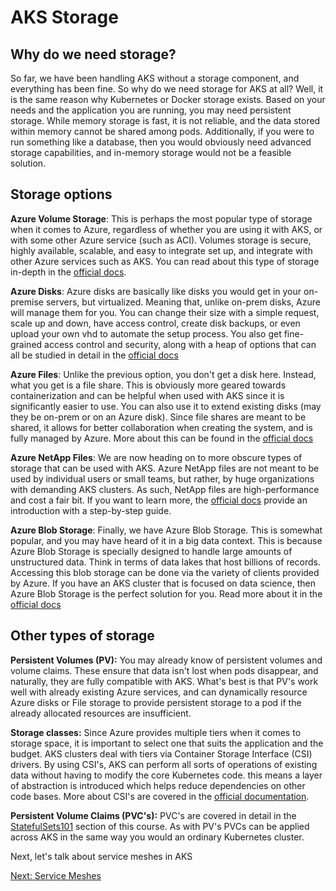 # AKS Storage

## Why do we need storage?

So far, we have been handling AKS without a storage component, and everything has been fine. So why do we need storage for AKS at all? Well, it is the same reason why Kubernetes or Docker storage exists. Based on your needs and the application you are running, you may need persistent storage. While memory storage is fast, it is not reliable, and the data stored within memory cannot be shared among pods. Additionally, if you were to run something like a database, then you would obviously need advanced storage capabilities, and in-memory storage would not be a feasible solution.

## Storage options

**Azure Volume Storage**: This is perhaps the most popular type of storage when it comes to Azure, regardless of whether you are using it with AKS, or with some other Azure service (such as ACI). Volumes storage is secure, highly available, scalable, and easy to integrate set up, and integrate with other Azure services such as AKS. You can read about this type of storage in-depth in the [official docs](https://docs.microsoft.com/en-us/azure/storage/common/storage-introduction).

**Azure Disks**: Azure disks are basically like disks you would get in your on-premise servers, but virtualized. Meaning that, unlike on-prem disks, Azure will manage them for you. You can change their size with a simple request, scale up and down, have access control, create disk backups, or even upload your own vhd to automate the setup process. You also get fine-grained access control and security, along with a heap of options that can all be studied in detail in the [official docs](https://docs.microsoft.com/en-us/azure/virtual-machines/managed-disks-overview)

**Azure Files**: Unlike the previous option, you don't get a disk here. Instead, what you get is a file share. This is obviously more geared towards containerization and can be helpful when used with AKS since it is significantly easier to use. You can also use it to extend existing disks (may they be on-prem or on an Azure disk). Since file shares are meant to be shared, it allows for better collaboration when creating the system, and is fully managed by Azure. More about this can be found in the [official docs](https://docs.microsoft.com/en-us/azure/storage/files/storage-files-introduction)

**Azure NetApp Files**: We are now heading on to more obscure types of storage that can be used with AKS. Azure NetApp files are not meant to be used by individual users or small teams, but rather, by huge organizations with demanding AKS clusters. As such, NetApp files are high-performance and cost a fair bit. If you want to learn more, the [official docs](https://docs.microsoft.com/en-us/azure/azure-netapp-files/azure-netapp-files-introduction) provide an introduction with a step-by-step guide.

**Azure Blob Storage**: Finally, we have Azure Blob Storage. This is somewhat popular, and you may have heard of it in a big data context. This is because Azure Blob Storage is specially designed to handle large amounts of unstructured data. Think in terms of data lakes that host billions of records. Accessing this blob storage can be done via the variety of clients provided by Azure. If you have an AKS cluster that is focused on data science, then Azure Blob Storage is the perfect solution for you. Read more about it in the [official docs](https://docs.microsoft.com/en-us/azure/storage/blobs/storage-blobs-overview)


## Other types of storage 

**Persistent Volumes (PV):** You may already know of persistent volumes and volume claims. These ensure that data isn't lost when pods disappear, and naturally, they are fully compatible with AKS. What's best is that PV's work well with already existing Azure services, and can dynamically resource Azure disks or File storage to provide persistent storage to a pod if the already allocated resources are insufficient. 

**Storage classes:**  Since Azure provides multiple tiers when it comes to storage space, it is important to select one that suits the application and the budget.  AKS clusters deal with tiers via Container Storage Interface (CSI) drivers. By using CSI's, AKS can perform all sorts of operations of existing data without having to modify the core Kubernetes code. this means a layer of abstraction is introduced which helps reduce dependencies on other code bases. More about CSI's are covered in the [official documentation](https://docs.microsoft.com/en-us/azure/aks/csi-storage-drivers).

**Persistent Volume Claims (PVC's):** PVC's are covered in detail in the [StatefulSets101](./../StatefulSets101/README.md) section of this course. As with PV's PVCs can be applied across AKS in the same way you would an ordinary Kubernetes cluster.

Next, let's talk about service meshes in AKS

[Next: Service Meshes](./aks-service-mesh.md)